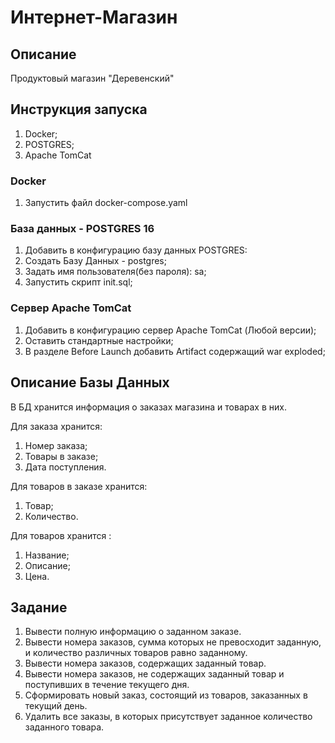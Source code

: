 # Интернет-Магазин
## Описание

Продуктовый магазин "Деревенский" 


## Инструкция запуска

1. Docker;
2. POSTGRES;
3. Apache TomCat

### Docker

1. Запустить файл docker-compose.yaml

### База данных - POSTGRES 16

1. Добавить в конфигурацию базу данных POSTGRES: 
2. Создать Базу Данных - postgres;
2. Задать имя пользователя(без пароля): sa;
3. Запустить скрипт init.sql;

### Сервер Apache TomCat 
1. Добавить в конфигурацию сервер Apache TomCat (Любой версии);
2. Оставить стандартные настройки;
3. В разделе Before Launch добавить Artifact содержащий war exploded;


## Описание Базы Данных
В БД хранится информация о заказах магазина и товарах в них.

Для заказа хранится:
1. Номер заказа;
2. Товары в заказе;
3. Дата поступления.

Для товаров в заказе хранится:
1. Товар;
2. Количество.

Для товаров хранится :
1. Название;
2. Описание;
3. Цена.


## Задание
1. Вывести полную информацию о заданном заказе.
2. Вывести номера заказов, сумма которых не превосходит
заданную, и количество различных товаров равно заданному.
3. Вывести номера заказов, содержащих заданный товар.
4. Вывести номера заказов, не содержащих заданный товар и
поступивших в течение текущего дня.
5. Сформировать новый заказ, состоящий из товаров, заказанных в
текущий день.
6. Удалить все заказы, в которых присутствует заданное количество
заданного товара.


